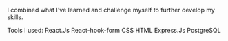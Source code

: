 I combined what I've learned and challenge myself to further develop my skills.

Tools I used: 
React.Js
React-hook-form
CSS
HTML
Express.Js
PostgreSQL

